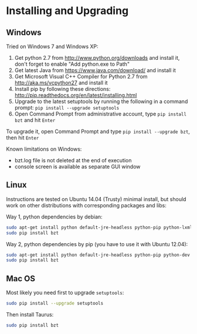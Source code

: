 # Installing and Upgrading

## Windows

Tried on Windows 7 and Windows XP:

1. Get python 2.7 from http://www.python.org/downloads and install it, don't forget to enable "Add python.exe to Path"
2. Get latest Java from https://www.java.com/download/ and install it
3. Get Microsoft Visual C++ Compiler for Python 2.7 from http://aka.ms/vcpython27 and install it
4. Install pip by following these directions: http://pip.readthedocs.org/en/latest/installing.html
5. Upgrade to the latest setuptools by running the following in a command prompt: `pip install --upgrade setuptools`
6. Open Command Prompt from administrative account, type `pip install bzt` and hit `Enter`

To upgrade it, open Command Prompt and type `pip install --upgrade bzt`, then hit `Enter`

Known limitations on Windows:
 - bzt.log file is not deleted at the end of execution
 - console screen is available as separate GUI window

## Linux
Instructions are tested on Ubuntu 14.04 (Trusty) minimal install, but should work on other distributions with corresponding packages and libs:

Way 1, python dependencies by debian:

```bash
sudo apt-get install python default-jre-headless python-pip python-lxml python-psutil
sudo pip install bzt
```

Way 2, python dependencies by pip (you have to use it with Ubuntu 12.04):

```bash
sudo apt-get install python default-jre-headless python-pip python-dev libxml2-dev libxslt-dev zlib1g-dev
sudo pip install bzt
```


## Mac OS

Most likely you need first to upgrade `setuptools`:
```bash
sudo pip install --upgrade setuptools
```

Then install Taurus:
```bash
sudo pip install bzt
```
